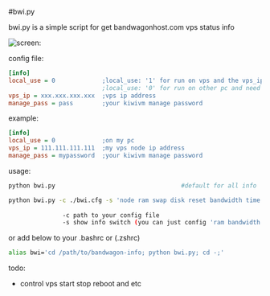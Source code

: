 #bwi.py

bwi.py is a simple script for get bandwagonhost.com vps status info


![screen:](https://raw.githubusercontent.com/tlhc/bandwagon-info/master/bwg.png)


config file:

``` cfg
[info]
local_use = 0             ;local_use: '1' for run on vps and the vps_ip parm can be empty
                          ;local_use: '0' for run on other pc and need vps_ip config
vps_ip = xxx.xxx.xxx.xxx  ;vps ip address
manage_pass = pass        ;your kiwivm manage password
```

example:
``` cfg
[info]
local_use = 0             ;on my pc
vps_ip = 111.111.111.111  ;my vps node ip address
manage_pass = mypassword  ;your kiwivm manage password
```

usage:

``` bash
python bwi.py                                   #default for all info

python bwi.py -c ./bwi.cfg -s 'node ram swap disk reset bandwidth time'
              
               -c path to your config file
               -s show info switch (you can just config 'ram bandwidth' for ram and bandwidth info)
```
or add below to your .bashrc or (.zshrc)

``` bash
alias bwi='cd /path/to/bandwagon-info; python bwi.py; cd -;'
```

todo:
- control vps start stop reboot and etc
